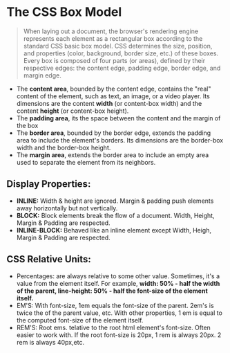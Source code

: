 # The CSS Box Model
> When laying out a document, the browser's rendering engine represents each element as a rectangular box according to the standard CSS basic box model. CSS determines the size, position, and properties (color, background, border size, etc.) of these boxes.  
Every box is composed of four parts (or areas), defined by their respective edges: the content edge, padding edge, border edge, and margin edge.  
- The **content area**, bounded by the content edge, contains the "real" content of the element, such as text, an image, or a video player. Its dimensions are the content **width** (or content-box width) and the content **height** (or content-box height).  
- The **padding area**, its the space between the content and the margin of the box
- The **border area**, bounded by the border edge, extends the padding area to include the element's borders. Its dimensions are the border-box width and the border-box height.  
- The **margin area**, extends the border area to include an empty area used to separate the element from its neighbors.  
## Display Properties:  
- **INLINE:** Width & height are ignored. Margin & padding push elements away horizontally but not vertically.  
- **BLOCK:** Block elements break the flow of a document. Width, Height, Margin & Padding are respected.  
- **INLINE-BLOCK:** Behaved like an inline element except Width, Heigh, Margin & Padding are respected.  
## CSS Relative Units:  
- Percentages: are always relative to some other value. Sometimes, it's a value from the element itself. For example, **width: 50% - half the width of the parent, line-height: 50% - half the font-size of the element itself.**  
- EM'S: With font-size, 1em equals the font-size of the parent. 2em's is twice the of the parent value, etc. With other properties, 1 em is equal to the computed font-size of the element itself.  
- REM'S: Root ems. telative to the root html element's font-size. Often easier to work with. If the root font-size is 20px, 1 rem is always 20px. 2 rem is always 40px,etc.  
